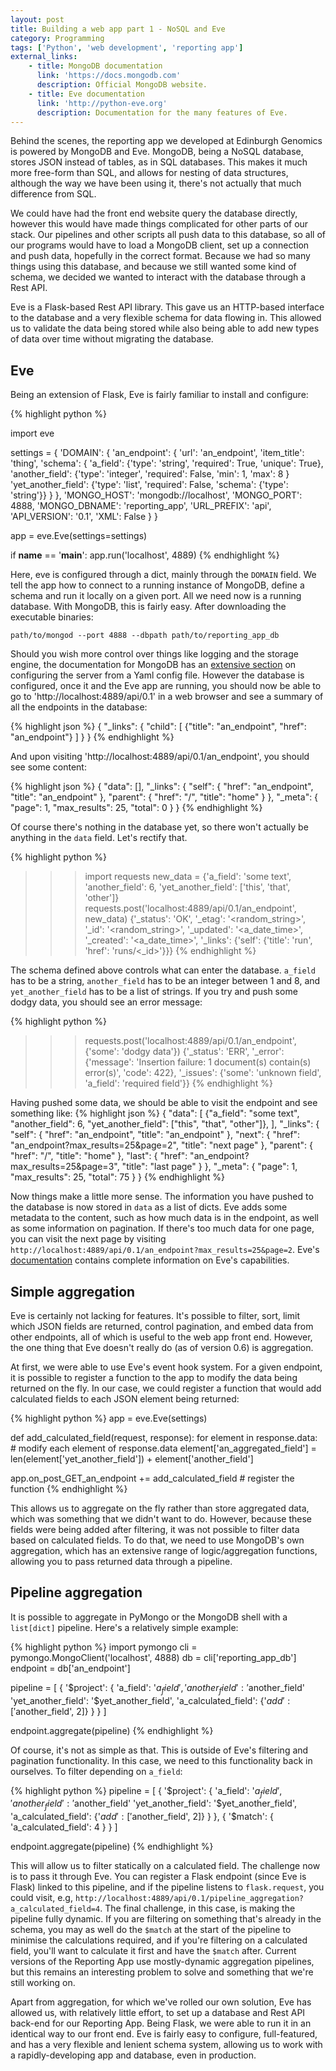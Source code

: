 ```yaml
---
layout: post
title: Building a web app part 1 - NoSQL and Eve
category: Programming
tags: ['Python', 'web development', 'reporting app']
external_links:
    - title: MongoDB documentation
      link: 'https://docs.mongodb.com'
      description: Official MongoDB website.
    - title: Eve documentation
      link: 'http://python-eve.org'
      description: Documentation for the many features of Eve.
---
```


Behind the scenes, the reporting app we developed at Edinburgh Genomics is powered by MongoDB and Eve. MongoDB, being a NoSQL database, stores JSON instead of tables, as in SQL databases. This makes it much more free-form than SQL, and allows for nesting of data structures, although the way we have been using it, there's not actually that much difference from SQL.

We could have had the front end website query the database directly, however this would have made things complicated for other parts of our stack. Our pipelines and other scripts all push data to this database, so all of our programs would have to load a MongoDB client, set up a connection and push data, hopefully in the correct format. Because we had so many things using this database, and because we still wanted some kind of schema, we decided we wanted to interact with the database through a Rest API.

Eve is a Flask-based Rest API library. This gave us an HTTP-based interface to the database and a very flexible schema for data flowing in. This allowed us to validate the data being stored while also being able to add new types of data over time without migrating the database.

## Eve
Being an extension of Flask, Eve is fairly familiar to install and configure:

{% highlight python %}

import eve

settings = {
    'DOMAIN': {
        'an_endpoint': {
            'url': 'an_endpoint',
            'item_title': 'thing',
            'schema': {
                'a_field': {'type': 'string', 'required': True, 'unique': True},
                'another_field': {'type': 'integer', 'required': False, 'min': 1, 'max': 8 }
                'yet_another_field': {'type': 'list', 'required': False, 'schema': {'type': 'string'}}
            }
        },
        'MONGO_HOST': 'mongodb://localhost',
        'MONGO_PORT': 4888,
        'MONGO_DBNAME': 'reporting_app',
        'URL_PREFIX': 'api',
        'API_VERSION': '0.1',
        'XML': False
    }
}

app = eve.Eve(settings=settings)

if __name__ == '__main__':
    app.run('localhost', 4889)
{% endhighlight %}

Here, eve is configured through a dict, mainly through the `DOMAIN` field. We tell the app how to connect to a running instance of MongoDB, define a schema and run it locally on a given port. All we need now is a running database. With MongoDB, this is fairly easy. After downloading the executable binaries:

    path/to/mongod --port 4888 --dbpath path/to/reporting_app_db

Should you wish more control over things like logging and the storage engine, the documentation for MongoDB has an [extensive section](https://docs.mongodb.com/manual/reference/configuration-options) on configuring the server from a Yaml config file. However the database is configured, once it and the Eve app are running, you should now be able to go to 'http://localhost:4889/api/0.1' in a web browser and see a summary of all the endpoints in the database:

{% highlight json %}
{
    "_links": {
        "child": [
            {"title": "an_endpoint", "href": "an_endpoint"}
        ]
    }
}
{% endhighlight %}

And upon visiting 'http://localhost:4889/api/0.1/an_endpoint', you should see some content:

{% highlight json %}
{
    "data": [],
    "_links": {
        "self": {
            "href": "an_endpoint",
            "title": "an_endpoint"
        },
        "parent": {
            "href": "/", "title": "home"
        }
    },
    "_meta": {
        "page": 1,
        "max_results": 25,
        "total": 0
    }
}
{% endhighlight %}

Of course there's nothing in the database yet, so there won't actually be anything in the `data` field. Let's rectify that.

{% highlight python %}
>>> import requests
>>> new_data = {'a_field': 'some text', 'another_field': 6, 'yet_another_field': ['this', 'that', 'other']}
>>> requests.post('localhost:4889/api/0.1/an_endpoint', new_data)
{'_status': 'OK', '_etag': '<random_string>', '_id': '<random_string>', '_updated': '<a_date_time>', '_created': '<a_date_time>', '_links': {'self': {'title': 'run', 'href': 'runs/<_id>'}}}
{% endhighlight %}

The schema defined above controls what can enter the database. `a_field` has to be a string, `another_field` has to be an integer between 1 and 8, and `yet_another_field` has to be a list of strings. If you try and push some dodgy data, you should see an error message:

{% highlight python %}
>>> requests.post('localhost:4889/api/0.1/an_endpoint', {'some': 'dodgy data'})
{'_status': 'ERR', '_error': {'message': 'Insertion failure: 1 document(s) contain(s) error(s)', 'code': 422}, '_issues': {'some': 'unknown field', 'a_field': 'required field'}}
{% endhighlight %}

Having pushed some data, we should be able to visit the endpoint and see something like:
{% highlight json %}
{
    "data": [
        {"a_field": "some text", "another_field": 6, "yet_another_field": ["this", "that", "other"]},
    ],
    "_links": {
        "self": {
            "href": "an_endpoint",
            "title": "an_endpoint"
        },
        "next": {
            "href": "an_endpoint?max_results=25&page=2",
            "title": "next page"
        },
        "parent": {
            "href": "/", "title": "home"
        },
        "last": {
            "href": "an_endpoint?max_results=25&page=3",
            "title": "last page"
        }
    },
    "_meta": {
        "page": 1,
        "max_results": 25,
        "total": 75
    }
}
{% endhighlight %}

Now things make a little more sense. The information you have pushed to the database is now stored in `data` as a list of dicts. Eve adds some metadata to the content, such as how much data is in the endpoint, as well as some information on pagination. If there's too much data for one page, you can visit the next page by visiting `http://localhost:4889/api/0.1/an_endpoint?max_results=25&page=2`. Eve's [documentation](http://python-eve.org) contains complete information on Eve's capabilities.

## Simple aggregation
Eve is certainly not lacking for features. It's possible to filter, sort, limit which JSON fields are returned, control pagination, and embed data from other endpoints, all of which is useful to the web app front end. However, the one thing that Eve doesn't really do (as of version 0.6) is aggregation.

At first, we were able to use Eve's event hook system. For a given endpoint, it is possible to register a function to the app to modify the data being returned on the fly. In our case, we could register a function that would add calculated fields to each JSON element being returned:

{% highlight python %}
app = eve.Eve(settings)

def add_calculated_field(request, response):
    for element in response.data:
        # modify each element of response.data
        element['an_aggregated_field'] = len(element['yet_another_field']) + element['another_field']

app.on_post_GET_an_endpoint += add_calculated_field  # register the function
{% endhighlight %}

This allows us to aggregate on the fly rather than store aggregated data, which was something that we didn't want to do. However, because these fields were being added after filtering, it was not possible to filter data based on calculated fields. To do that, we need to use MongoDB's own aggregation, which has an extensive range of logic/aggregation functions, allowing you to pass returned data through a pipeline.

## Pipeline aggregation
It is possible to aggregate in PyMongo or the MongoDB shell with a `list[dict]` pipeline. Here's a relatively simple example:

{% highlight python %}
import pymongo
cli = pymongo.MongoClient('localhost', 4888)
db = cli['reporting_app_db']
endpoint = db['an_endpoint']

pipeline = [
    {
        '$project': {
            'a_field': '$a_field',
            'another_field': '$another_field'
            'yet_another_field': '$yet_another_field',
            'a_calculated_field': {'$add': ['$another_field', 2]}
        }
    }
]

endpoint.aggregate(pipeline)
{% endhighlight %}

Of course, it's not as simple as that. This is outside of Eve's filtering and pagination functionality. In this case, we need to this functionality back in ourselves. To filter depending on `a_field`:

{% highlight python %}
pipeline = [
    {
        '$project': {
            'a_field': '$a_field',
            'another_field': '$another_field'
            'yet_another_field': '$yet_another_field',
            'a_calculated_field': {'$add': ['$another_field', 2]}
        }
    },
    {
        '$match': {
            'a_calculated_field': 4
        }
    }
]

endpoint.aggregate(pipeline)
{% endhighlight %}

This will allow us to filter statically on a calculated field. The challenge now is to pass it through Eve. You can register a Flask endpoint (since Eve is Flask) linked to this pipeline, and if the pipeline listens to `flask.request`, you could visit, e.g, `http://localhost:4889/api/0.1/pipeline_aggregation?a_calculated_field=4`. The final challenge, in this case, is making the pipeline fully dynamic. If you are filtering on something that's already in the schema, you may as well do the `$match` at the start of the pipeline to minimise the calculations required, and if you're filtering on a calculated field, you'll want to calculate it first and have the `$match` after. Current versions of the Reporting App use mostly-dynamic aggregation pipelines, but this remains an interesting problem to solve and something that we're still working on.

Apart from aggregation, for which we've rolled our own solution, Eve has allowed us, with relatively little effort, to set up a database and Rest API back-end for our Reporting App. Being Flask, we were able to run it in an identical way to our front end. Eve is fairly easy to configure, full-featured, and has a very flexible and lenient schema system, allowing us to work with a rapidly-developing app and database, even in production.

